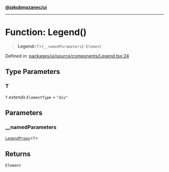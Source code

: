 [**@jakubmazanec/ui**](../README.md)

---

# Function: Legend()

> **Legend**\<`T`\>(`__namedParameters`): `Element`

Defined in:
[packages/ui/source/components/Legend.tsx:24](https://github.com/jakubmazanec/tools/blob/c36a857a499e2c0c4f38fc4405cb987b357adf10/packages/ui/source/components/Legend.tsx#L24)

## Type Parameters

### T

`T` _extends_ `ElementType` = `"div"`

## Parameters

### \_\_namedParameters

[`LegendProps`](../type-aliases/LegendProps.md)\<`T`\>

## Returns

`Element`
